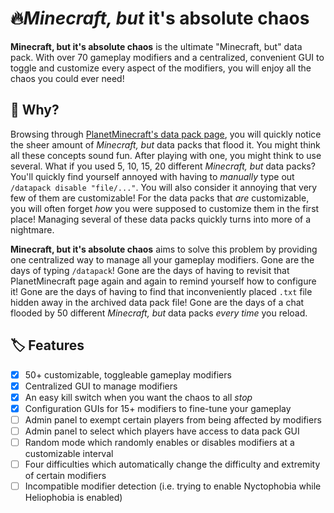 # 🔥*Minecraft, but* it's absolute chaos
**Minecraft, but it's absolute chaos** is the ultimate "Minecraft, but" data pack. With over 70 gameplay modifiers and a centralized, convenient GUI to toggle and customize every aspect of the modifiers, you will enjoy all the chaos you could ever need!

## 🤔 Why?
Browsing through [PlanetMinecraft's data pack page](https://www.planetminecraft.com/data-packs/), you will quickly notice the sheer amount of *Minecraft, but* data packs that flood it. You might think all these concepts sound fun. After playing with one, you might think to use several. What if you used 5, 10, 15, 20 different *Minecraft, but* data packs? You'll quickly find yourself annoyed with having to *manually* type out `/datapack disable "file/..."`. You will also consider it annoying that very few of them are customizable! For the data packs that *are* customizable, you will often forget *how* you were supposed to customize them in the first place! Managing several of these data packs quickly turns into more of a nightmare.

**Minecraft, but it's absolute chaos** aims to solve this problem by providing one centralized way to manage all your gameplay modifiers. Gone are the days of typing `/datapack`! Gone are the days of having to revisit that PlanetMinecraft page again and again to remind yourself how to configure it! Gone are the days of having to find that inconveniently placed `.txt` file hidden away in the archived data pack file! Gone are the days of a chat flooded by 50 different *Minecraft, but* data packs *every time* you reload.

## 🏷️ Features
- [x] 50+ customizable, toggleable gameplay modifiers
- [x] Centralized GUI to manage modifiers
- [x] An easy kill switch when you want the chaos to all *stop*
- [x] Configuration GUIs for 15+ modifiers to fine-tune your gameplay
- [ ] Admin panel to exempt certain players from being affected by modifiers
- [ ] Admin panel to select which players have access to data pack GUI
- [ ] Random mode which randomly enables or disables modifiers at a customizable interval
- [ ] Four difficulties which automatically change the difficulty and extremity of certain modifiers
- [ ] Incompatible modifier detection (i.e. trying to enable Nyctophobia while Heliophobia is enabled)
